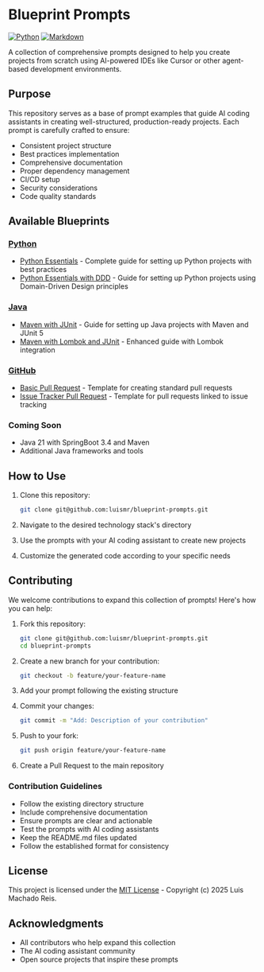 # Blueprint Prompts

[![Python](https://img.shields.io/badge/python-3.x-blue.svg)](https://www.python.org/downloads/)
[![Markdown](https://img.shields.io/badge/markdown-1.x-lightgrey.svg)](https://daringfireball.net/projects/markdown/)

A collection of comprehensive prompts designed to help you create projects from scratch using AI-powered IDEs like Cursor or other agent-based development environments.

## Purpose

This repository serves as a base of prompt examples that guide AI coding assistants in creating well-structured, production-ready projects. Each prompt is carefully crafted to ensure:

- Consistent project structure
- Best practices implementation
- Comprehensive documentation
- Proper dependency management
- CI/CD setup
- Security considerations
- Code quality standards

## Available Blueprints

### [Python](python/README.md)
- [Python Essentials](python/python-essentials.md) - Complete guide for setting up Python projects with best practices
- [Python Essentials with DDD](python/python-essentials-ddd.md) - Guide for setting up Python projects using Domain-Driven Design principles

### [Java](java/README.md)
- [Maven with JUnit](java/java-maven-with-junit.md) - Guide for setting up Java projects with Maven and JUnit 5
- [Maven with Lombok and JUnit](java/java-maven-with-lombok-and-junit.md) - Enhanced guide with Lombok integration

### [GitHub](github/README.md)
- [Basic Pull Request](github/pull-request-basic.md) - Template for creating standard pull requests
- [Issue Tracker Pull Request](github/pull-request-issue-tracker.md) - Template for pull requests linked to issue tracking

### Coming Soon
- Java 21 with SpringBoot 3.4 and Maven
- Additional Java frameworks and tools

## How to Use

1. Clone this repository:
   ```bash
   git clone git@github.com:luismr/blueprint-prompts.git
   ```

2. Navigate to the desired technology stack's directory
3. Use the prompts with your AI coding assistant to create new projects
4. Customize the generated code according to your specific needs

## Contributing

We welcome contributions to expand this collection of prompts! Here's how you can help:

1. Fork this repository:
   ```bash
   git clone git@github.com:luismr/blueprint-prompts.git
   cd blueprint-prompts
   ```

2. Create a new branch for your contribution:
   ```bash
   git checkout -b feature/your-feature-name
   ```

3. Add your prompt following the existing structure
4. Commit your changes:
   ```bash
   git commit -m "Add: Description of your contribution"
   ```

5. Push to your fork:
   ```bash
   git push origin feature/your-feature-name
   ```

6. Create a Pull Request to the main repository

### Contribution Guidelines

- Follow the existing directory structure
- Include comprehensive documentation
- Ensure prompts are clear and actionable
- Test the prompts with AI coding assistants
- Keep the README.md files updated
- Follow the established format for consistency

## License

This project is licensed under the [MIT License](LICENSE.md) - Copyright (c) 2025 Luis Machado Reis.

## Acknowledgments

- All contributors who help expand this collection
- The AI coding assistant community
- Open source projects that inspire these prompts 
